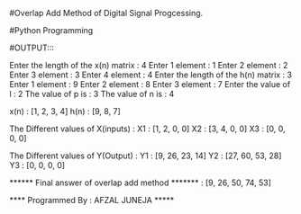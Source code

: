 #Overlap Add Method of Digital Signal Progcessing.

#Python Programming

#OUTPUT:::


Enter the length of the x(n) matrix : 4
Enter 1 element : 1
Enter 2 element : 2
Enter 3 element : 3
Enter 4 element : 4
Enter the length of the h(n) matrix : 3
Enter 1 element : 9
Enter 2 element : 8
Enter 3 element : 7
Enter the value of l : 2
The value of p is : 3
The value of n is : 4

x(n) :
[1, 2, 3, 4]
h(n) :
[9, 8, 7]

The Different values of X(inputs) :
X1 :
[1, 2, 0, 0]
X2 :
[3, 4, 0, 0]
X3 :
[0, 0, 0, 0]

The Different values of Y(Output) :
Y1 :
[9, 26, 23, 14]
Y2 :
[27, 60, 53, 28]
Y3 :
[0, 0, 0, 0]

****** Final answer of overlap add method ******* :
[9, 26, 50, 74, 53]

**** Programmed By : AFZAL JUNEJA *****
